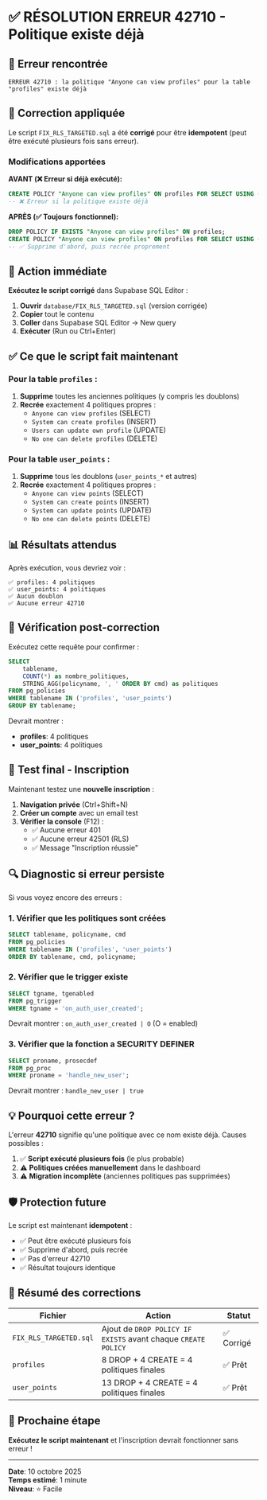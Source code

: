 # ✅ RÉSOLUTION ERREUR 42710 - Politique existe déjà

## 🚨 Erreur rencontrée

```
ERREUR 42710 : la politique "Anyone can view profiles" pour la table "profiles" existe déjà
```

## 🔧 Correction appliquée

Le script `FIX_RLS_TARGETED.sql` a été **corrigé** pour être **idempotent** (peut être exécuté plusieurs fois sans erreur).

### Modifications apportées

**AVANT (❌ Erreur si déjà exécuté):**
```sql
CREATE POLICY "Anyone can view profiles" ON profiles FOR SELECT USING (true);
-- ❌ Erreur si la politique existe déjà
```

**APRÈS (✅ Toujours fonctionnel):**
```sql
DROP POLICY IF EXISTS "Anyone can view profiles" ON profiles;
CREATE POLICY "Anyone can view profiles" ON profiles FOR SELECT USING (true);
-- ✅ Supprime d'abord, puis recrée proprement
```

## 🎯 Action immédiate

**Exécutez le script corrigé** dans Supabase SQL Editor :

1. **Ouvrir** `database/FIX_RLS_TARGETED.sql` (version corrigée)
2. **Copier** tout le contenu
3. **Coller** dans Supabase SQL Editor → New query
4. **Exécuter** (Run ou Ctrl+Enter)

## ✅ Ce que le script fait maintenant

### Pour la table `profiles` :
1. **Supprime** toutes les anciennes politiques (y compris les doublons)
2. **Recrée** exactement 4 politiques propres :
   - `Anyone can view profiles` (SELECT)
   - `System can create profiles` (INSERT)
   - `Users can update own profile` (UPDATE)
   - `No one can delete profiles` (DELETE)

### Pour la table `user_points` :
1. **Supprime** tous les doublons (`user_points_*` et autres)
2. **Recrée** exactement 4 politiques propres :
   - `Anyone can view points` (SELECT)
   - `System can create points` (INSERT)
   - `System can update points` (UPDATE)
   - `No one can delete points` (DELETE)

## 📊 Résultats attendus

Après exécution, vous devriez voir :

```
✅ profiles: 4 politiques
✅ user_points: 4 politiques
✅ Aucun doublon
✅ Aucune erreur 42710
```

## 🧪 Vérification post-correction

Exécutez cette requête pour confirmer :

```sql
SELECT 
    tablename,
    COUNT(*) as nombre_politiques,
    STRING_AGG(policyname, ', ' ORDER BY cmd) as politiques
FROM pg_policies
WHERE tablename IN ('profiles', 'user_points')
GROUP BY tablename;
```

Devrait montrer :
- **profiles**: 4 politiques
- **user_points**: 4 politiques

## 🎯 Test final - Inscription

Maintenant testez une **nouvelle inscription** :

1. **Navigation privée** (Ctrl+Shift+N)
2. **Créer un compte** avec un email test
3. **Vérifier la console** (F12) :
   - ✅ Aucune erreur 401
   - ✅ Aucune erreur 42501 (RLS)
   - ✅ Message "Inscription réussie"

## 🔍 Diagnostic si erreur persiste

Si vous voyez encore des erreurs :

### 1. Vérifier que les politiques sont créées

```sql
SELECT tablename, policyname, cmd
FROM pg_policies
WHERE tablename IN ('profiles', 'user_points')
ORDER BY tablename, cmd, policyname;
```

### 2. Vérifier que le trigger existe

```sql
SELECT tgname, tgenabled
FROM pg_trigger
WHERE tgname = 'on_auth_user_created';
```

Devrait montrer : `on_auth_user_created | O` (O = enabled)

### 3. Vérifier que la fonction a SECURITY DEFINER

```sql
SELECT proname, prosecdef
FROM pg_proc
WHERE proname = 'handle_new_user';
```

Devrait montrer : `handle_new_user | true`

## 💡 Pourquoi cette erreur ?

L'erreur **42710** signifie qu'une politique avec ce nom existe déjà. Causes possibles :

1. ✅ **Script exécuté plusieurs fois** (le plus probable)
2. ⚠️ **Politiques créées manuellement** dans le dashboard
3. ⚠️ **Migration incomplète** (anciennes politiques pas supprimées)

## 🛡️ Protection future

Le script est maintenant **idempotent** :
- ✅ Peut être exécuté plusieurs fois
- ✅ Supprime d'abord, puis recrée
- ✅ Pas d'erreur 42710
- ✅ Résultat toujours identique

## 📝 Résumé des corrections

| Fichier | Action | Statut |
|---------|--------|--------|
| `FIX_RLS_TARGETED.sql` | Ajout de `DROP POLICY IF EXISTS` avant chaque `CREATE POLICY` | ✅ Corrigé |
| `profiles` | 8 DROP + 4 CREATE = 4 politiques finales | ✅ Prêt |
| `user_points` | 13 DROP + 4 CREATE = 4 politiques finales | ✅ Prêt |

## 🚀 Prochaine étape

**Exécutez le script maintenant** et l'inscription devrait fonctionner sans erreur ! 

---

**Date**: 10 octobre 2025  
**Temps estimé**: 1 minute  
**Niveau**: ⭐ Facile
